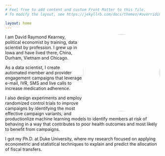 ```yaml
---
# Feel free to add content and custom Front Matter to this file.
# To modify the layout, see https://jekyllrb.com/docs/themes/#overriding-theme-defaults

layout: home
---
```




  <body>
    <div class="container">
      <div class="image">
        <img align="right" src="http://davidraymondkearney.com/assets/images/Headshot_DRK2.jpg" width="250px" height="250px" style="border-radius:50%">
      </div>
      <div class="text">
      </div>
    </div>
  </body>





I am David Raymond Kearney, political economist by training, data scientist by profession. I grew up in Iowa and have lived there, China, Durham, Vietnam and Chicago.


As a data scientist, I create automated member and provider engagement campaigns that leverage e-mail, IVR, SMS and live calls to increase medication adherence.

I also design experiments and employ randomized control trials to improve campaigns by identifying the most effective campaign variants, and productionlize machine learning models to identify members at risk of behaving in a way that contributes to poor health outcomes and most likely to benefit from campaigns.


I got my Ph.D. at Duke University, where my research focused on applying econometric and statistical techniques to explain and predict the allocation of fiscal transfers.